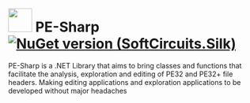 # <img src="https://user-images.githubusercontent.com/66432268/234702267-4ba45508-15db-49b7-b084-f7f6538aa1a6.png" width="48" /> PE-Sharp [![NuGet version (SoftCircuits.Silk)](https://img.shields.io/nuget/v/PE-Sharp.svg?style=flat-square)](https://www.nuget.org/packages//PE-Sharp/)

PE-Sharp is a .NET Library that aims to bring classes and functions that facilitate the analysis, exploration and editing of PE32 and PE32+ file headers. Making editing applications and exploration applications to be developed without major headaches
